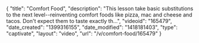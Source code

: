 {
    "title": "Comfort Food",
    "description": "This lesson take basic substitutions to the next level--reinventing comfort foods like pizza, mac and cheese and tacos. Don't expect them to taste exactly th...",
    "videoid": "165479",
    "date_created": "1399316155",
    "date_modified": "1418181403",
    "type": "captivate",
    "layout": "video",
    "url": "\/v\/comfort-food\/165479"
}